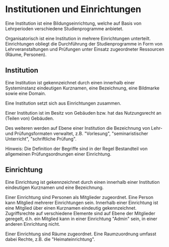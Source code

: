 # Institutionen und Einrichtungen

Eine Institution ist eine Bildungseinrichtung, welche auf Basis von Lehrperioden verschiedene Studienprogramme anbietet.

Organisatorisch ist eine Institution in mehrere Einrichtungen unterteilt. Einrichtungen obliegt die Durchführung der Studienprogramme in Form von Lehrveranstaltungen und Prüfungen unter Einsatz zugeordneter Ressourcen (Räume, Personen).

## Institution

Eine Institution ist gekennzeichnet durch einen innerhalb einer Systeminstanz eindeutigen Kurznamen, eine Bezeichnung, eine Bildmarke sowie eine Domain.


Eine Institution setzt sich aus Einrichtungen zusammen.

Einer Institution ist im Besitz von Gebäuden bzw. hat das Nutzungsrecht an (Teilen von) Gebäuden.

Des weiteren werden auf Ebene einer Institution die Bezeichnung von Lehr- und Prüfungsformaten verwaltet, z.B. "Vorlesung", "seminaristischer Unterricht", "schriftliche Prüfung".

Hinweis:
Die Definition der Begriffe sind in der Regel Bestandteil von allgemeinen Prüfungsordnungen einer Einrichtung.

## Einrichtung

Eine Einrichtung ist gekennzeichnet durch einen innerhalb einer Institution eindeutigen Kurznamen und eine Bezeichnung.

Einer Einrichtung sind Personen als Mitglieder zugeordnet. Eine Person kann Mitglied mehrerer Einrichtungen sein. Innerhalb einer Einrichtung ist eine Mitglied über einen Kurznamen eindeutig gekennzeichnet. Zugriffsrechte auf verschiedene Elemente sind auf Ebene der Mitglieder geregelt, d.h. ein Mitglied kann in einer Einrichtung "Admin" sein, in einer anderen Einrichtung nicht.

Einer Einrichtung sind Räume zugeordnet. Eine Raumzuordnung umfasst dabei Rechte, z.B. die "Heimateinrichtung".